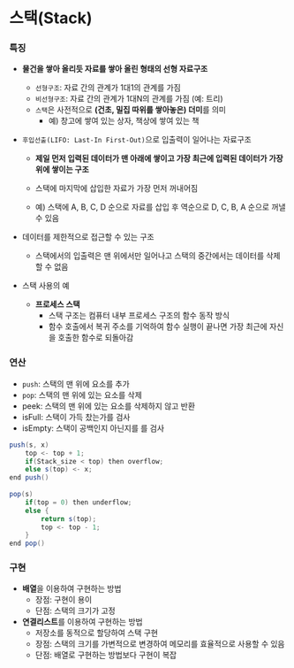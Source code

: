 # 스택(Stack)

### 특징

- **물건을 쌓아 올리듯 자료를 쌓아 올린 형태의 선형 자료구조**
  - `선형구조`: 자료 간의 관계가 1대1의 관계를 가짐
  - `비선형구조`: 자료 간의 관계가 1대N의 관계를 가짐 (예: 트리)    
  - `스택`은 사전적으로 **(건초, 밀집 따위를 쌓아놓은) 더미**를 의미
    - 예) 창고에 쌓여 있는 상자, 책상에 쌓여 있는 책	   

- `후입선출(LIFO: Last-In First-Out)`으로 입출력이 일어나는 자료구조

  - **제일 먼저 입력된 데이터가 맨 아래에 쌓이고 가장 최근에 입력된 데이터가 가장 위에 쌓이는 구조**

  - 스택에 마지막에 삽입한 자료가 가장 먼저 꺼내어짐

  - 예) 스택에 A, B, C, D 순으로 자료를 삽입 후 역순으로 D, C, B, A 순으로 꺼낼 수 있음


- 데이터를 제한적으로 접근할 수 있는 구조
  - 스택에서의 입출력은 맨 위에서만 일어나고 스택의 중간에서는 데이터를 삭제할 수 없음

- 스택 사용의 예
  - **프로세스 스택**
    - 스택 구조는 컴퓨터 내부 프로세스 구조의 함수 동작 방식
    - 함수 호출에서 복귀 주소를 기억하여 함수 실행이 끝나면 가장 최근에 자신을 호출한 함수로 되돌아감



### 연산

- `push`: 스택의 맨 위에 요소를 추가
- `pop`: 스택의 맨 위에 있는 요소를 삭제
- peek: 스택의 맨 위에 있는 요소를 삭제하지 않고 반환
- isFull: 스택이 가득 찼는가를 검사
- isEmpty: 스택이 공백인지 아닌지를 를 검사

```java
push(s, x)
    top <- top + 1;
	if(Stack_size < top) then overflow;
	else s(top) <- x;
end push()
    
pop(s)
    if(top = 0) then underflow;
	else {
      	return s(top);
        top <- top - 1;
    }
end pop()
```



### 구현

- **배열**을 이용하여 구현하는 방법
  - 장점: 구현이 용이
  - 단점: 스택의 크기가 고정
- **연결리스트**를 이용하여 구현하는 방법
  - 저장소를 동적으로 할당하여 스택 구현
  - 장점: 스택의 크기를 가변적으로 변경하여 메모리를 효율적으로 사용할 수 있음
  - 단점: 배열로 구현하는 방법보다 구현이 복잡
